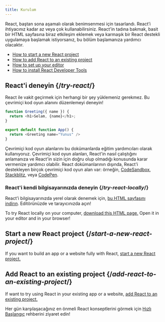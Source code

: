 ```yaml
---
title: Kurulum
---
```


<Intro>

React, baştan sona aşamalı olarak benimsenmesi için tasarlandı. React’i ihtiyacınız kadar az veya çok kullanabilirsiniz. React'in tadına bakmak, basit bir HTML sayfasına biraz etkileşim eklemek veya karmaşık bir React destekli uygulamaya başlamak istiyorsanız, bu bölüm başlamanıza yardımcı olacaktır.

</Intro>

<YouWillLearn isChapter={true}>

* [How to start a new React project](/learn/start-a-new-react-project)
* [How to add React to an existing project](/learn/add-react-to-an-existing-project)
* [How to set up your editor](/learn/editor-setup)
* [How to install React Developer Tools](/learn/react-developer-tools)

</YouWillLearn>

## React'i deneyin {/*try-react*/}

React ile vakit geçirmek için herhangi bir şey yüklemeniz gerekmez. Bu çevrimiçi kod oyun alanını düzenlemeyi deneyin!

<Sandpack>

```js
function Greeting({ name }) {
  return <h1>Selam, {name}</h1>;
}

export default function App() {
  return <Greeting name="Yunus" />
}
```

</Sandpack>

Çevrimiçi kod oyun alanlarını bu dokümanlarda eğitim yardımcıları olarak kullanıyoruz. Çevrimiçi kod oyun alanları, React'in nasıl çalıştığını anlamanıza ve React'in sizin için doğru olup olmadığı konusunda karar vermenize yardımcı olabilir. React dokümanlarının dışında, React'i destekleyen birçok çevrimiçi kod oyun alan var: örneğin, [CodeSandbox](https://codesandbox.io/s/new), [Stackblitz](https://stackblitz.com/fork/react), veya [CodePen](
https://codepen.io/pen?&editors=0010&layout=left&prefill_data_id=3f4569d1-1b11-4bce-bd46-89090eed5ddb).

### React'i kendi bilgisayarınızda deneyin {/*try-react-locally*/}

React'i bilgisayarınızda yerel olarak denemek için, [bu HTML sayfasını indirın](https://raw.githubusercontent.com/reactjs/reactjs.org/main/static/html/single-file-example.html). Editörünüzde ve tarayıcınızda açın!

To try React locally on your computer, [download this HTML page.](https://gist.githubusercontent.com/gaearon/0275b1e1518599bbeafcde4722e79ed1/raw/db72dcbf3384ee1708c4a07d3be79860db04bff0/example.html) Open it in your editor and in your browser!

## Start a new React project {/*start-a-new-react-project*/}

If you want to build an app or a website fully with React, [start a new React project.](/learn/start-a-new-react-project)

## Add React to an existing project {/*add-react-to-an-existing-project*/}

If want to try using React in your existing app or a website, [add React to an existing project.](/learn/add-react-to-an-existing-project)

Her gün karşılaşacağınız en önmeli React konseptlerini görmek için [Hızlı Başlangıç](/learn) rehberini ziyaret edin!

